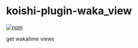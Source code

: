 # koishi-plugin-waka_view

[![npm](https://img.shields.io/npm/v/koishi-plugin-waka_view?style=flat-square)](https://www.npmjs.com/package/koishi-plugin-waka_view)

get wakatime views
